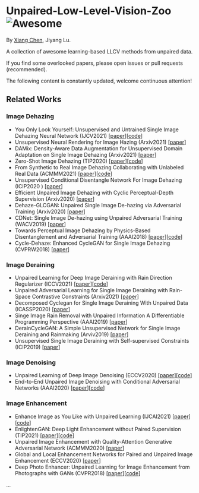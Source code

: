 # Unpaired-Low-Level-Vision-Zoo ![Awesome](https://cdn.rawgit.com/sindresorhus/awesome/d7305f38d29fed78fa85652e3a63e154dd8e8829/media/badge.svg)

By [Xiang Chen](https://cxtalk.github.io/), Jiyang Lu.

A collection of awesome learning-based LLCV methods from unpaired data.

If you find some overlooked papers, please open issues or pull requests (recommended).

The following content is constantly updated, welcome continuous attention!

## Related Works

### Image Dehazing

- You Only Look Yourself: Unsupervised and Untrained Single Image Dehazing Neural Network (IJCV2021) [[paper](https://link.springer.com/article/10.1007/s11263-021-01431-5)][[code](http://www.pengxi.me)]
- Unsupervised Neural Rendering for Image Hazing (Arxiv2021) [[paper](https://arxiv.org/abs/2107.06681)]
- DAMix: Density-Aware Data Augmentation for Unsupervised Domain Adaptation on Single Image Dehazing (Arxiv2021) [[paper](https://arxiv.org/abs/2109.12544)]
- Zero-Shot Image Dehazing (TIP2020) [[paper](https://ieeexplore.ieee.org/abstract/document/9170880)][[code](http://www.pengxi.me)]
- From Synthetic to Real Image Dehazing Collaborating with Unlabeled Real Data (ACMMM2021) [[paper](https://dl.acm.org/doi/abs/10.1145/3474085.3475331?casa_token=afgxJ-TF8UQAAAAA:V66-4HbyXAsPjHRG_L4MT68hqsUD3TkAAORwULuzSmiVj_PCn7zY97x-CwXetc0X49uLIyaT5dq9CJI)][[code](https://github.com/liuye123321/DMT-Net)]
- Unsupervised Conditional Disentangle Network For Image Dehazing (ICIP2020 ) [[paper](https://ieeexplore.ieee.org/abstract/document/9190833)]
- Efficient Unpaired Image Dehazing with Cyclic Perceptual-Depth Supervision (Arxiv2020) [[paper](https://arxiv.org/abs/2007.05220)]
- Dehaze-GLCGAN: Unpaired Single Image De-hazing via Adversarial Training (Arxiv2020) [[paper](https://arxiv.org/abs/2008.06632)]
- CDNet: Single Image De-hazing using Unpaired Adversarial Training (WACV2019) [[paper](https://ieeexplore.ieee.org/document/8658408)]
- Towards Perceptual Image Dehazing by Physics-Based Disentanglement and Adversarial Training (AAAI2018) [[paper](https://ojs.aaai.org/index.php/AAAI/article/view/12317)][[code](https://github.com/xyang35/Disentangled-GAN)]
- Cycle-Dehaze: Enhanced CycleGAN for Single Image Dehazing (CVPRW2018) [[paper](https://ieeexplore.ieee.org/document/8575279)]

### Image Deraining
 
- Unpaired Learning for Deep Image Deraining with Rain Direction Regularizer (ICCV2021) [[paper](https://openaccess.thecvf.com/content/ICCV2021/html/Liu_Unpaired_Learning_for_Deep_Image_Deraining_With_Rain_Direction_Regularizer_ICCV_2021_paper.html)][[code](https://lewisyangliu.github.io/projects/UDRDR)] 
- Unpaired Adversarial Learning for Single Image Deraining with Rain-Space Contrastive Constraints (Arxiv2021) [[paper](https://arxiv.org/abs/2109.02973)]
- Decomposed Cyclegan for Single Image Deraining With Unpaired Data (ICASSP2020) [[paper](https://ieeexplore.ieee.org/abstract/document/9053123/)]
- Singe Image Rain Removal with Unpaired Information A Differentiable Programming Perspective (AAAI2019) [[paper](https://ojs.aaai.org/index.php/AAAI/article/view/4971)]
- DerainCycleGAN: A Simple Unsupervised Network for Single Image Deraining and Rainmaking (Arviv2019) [[paper](https://ui.adsabs.harvard.edu/abs/2019arXiv191207015W/abstract)]
- Unsupervised Single Image Deraining with Self-supervised Constraints (ICIP2019) [[paper](https://ieeexplore.ieee.org/abstract/document/8803238)]

### Image Denoising

- Unpaired Learning of Deep Image Denoising (ECCV2020) [[paper](https://link.springer.com/chapter/10.1007/978-3-030-58548-8_21)][[code](https://github.com/XHWXD/DBSN)]
- End-to-End Unpaired Image Denoising with Conditional Adversarial Networks (AAAI2020) [[paper](https://ojs.aaai.org/index.php/AAAI/article/view/5834)][[code](https://github.com/zhwhong/UIDNet)]

### Image Enhancement

- Enhance Image as You Like with Unpaired Learning (IJCAI2021) [[paper](https://arxiv.org/abs/2110.01161)][[code](https://github.com/sxpro/ImageEnhance_cGAN)]
- EnlightenGAN: Deep Light Enhancement without Paired Supervision (TIP2021) [[paper](https://ieeexplore.ieee.org/abstract/document/9334429/)][[code](https://github.com/VITA-Group/EnlightenGAN)]
- Unpaired Image Enhancement with Quality-Attention Generative Adversarial Network (ACMMM2020) [[paper](https://dl.acm.org/doi/abs/10.1145/3394171.3413839?casa_token=wGqsIipBJ3cAAAAA:pwAuj3_e6DkpQy-GumcsJ-wS8HB9rZPKHG7TXNYvxRvZ_Anf1HAps1yoAWXexneGgQAHUd0JF15N0RQ)]
- Global and Local Enhancement Networks for Paired and Unpaired Image Enhancement (ECCV2020) [[paper](https://link.springer.com/chapter/10.1007/978-3-030-58595-2_21)]
- Deep Photo Enhancer: Unpaired Learning for Image Enhancement from Photographs with GANs (CVPR2018) [[paper](https://openaccess.thecvf.com/content_cvpr_2018/CameraReady/1567.pdf)][[code](https://github.com/nothinglo/Deep-Photo-Enhancer)]

...
